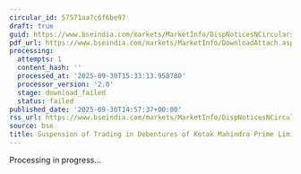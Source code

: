 ```yaml
---
circular_id: 57571aa7c6f6be97
draft: true
guid: https://www.bseindia.com/markets/MarketInfo/DispNoticesNCirculars.aspx?Noticeid={63CAB40A-908B-4C00-9A5F-E71281EEC2AB}&noticeno=20250930-99&dt=09/30/2025&icount=99&totcount=104&flag=0
pdf_url: https://www.bseindia.com/markets/MarketInfo/DownloadAttach.aspx?id=20250930-99&attachedId=
processing:
  attempts: 1
  content_hash: ''
  processed_at: '2025-09-30T15:33:13.958780'
  processor_version: '2.0'
  stage: download_failed
  status: failed
published_date: '2025-09-30T14:57:37+00:00'
rss_url: https://www.bseindia.com/markets/MarketInfo/DispNoticesNCirculars.aspx?Noticeid={63CAB40A-908B-4C00-9A5F-E71281EEC2AB}&noticeno=20250930-99&dt=09/30/2025&icount=99&totcount=104&flag=0
source: bse
title: Suspension of Trading in Debentures of Kotak Mahindra Prime Limited
---
```


Processing in progress...